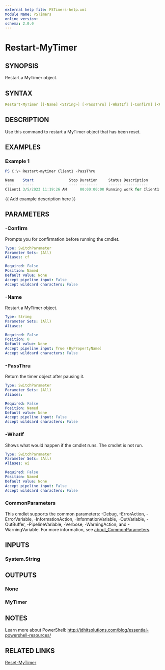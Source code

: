 ```yaml
---
external help file: PSTimers-help.xml
Module Name: PSTimers
online version:
schema: 2.0.0
---
```


# Restart-MyTimer

## SYNOPSIS

Restart a MyTimer object.

## SYNTAX

```yaml
Restart-MyTimer [[-Name] <String>] [-PassThru] [-WhatIf] [-Confirm] [<CommonParameters>]
```

## DESCRIPTION

Use this command to restart a MyTimer object that has been reset.

## EXAMPLES

### Example 1

```powershell
PS C:\> Restart-mytimer Client1 -PassThru

Name    Start                Stop Duration     Status Description
----    -----                ---- --------     ------ -----------
Client1 3/5/2023 11:19:26 AM      00:00:00:00 Running work for Client1
```

{{ Add example description here }}

## PARAMETERS

### -Confirm

Prompts you for confirmation before running the cmdlet.

```yaml
Type: SwitchParameter
Parameter Sets: (All)
Aliases: cf

Required: False
Position: Named
Default value: None
Accept pipeline input: False
Accept wildcard characters: False
```

### -Name

Restart a MyTimer object.

```yaml
Type: String
Parameter Sets: (All)
Aliases:

Required: False
Position: 0
Default value: None
Accept pipeline input: True (ByPropertyName)
Accept wildcard characters: False
```

### -PassThru

Return the timer object after pausing it.

```yaml
Type: SwitchParameter
Parameter Sets: (All)
Aliases:

Required: False
Position: Named
Default value: None
Accept pipeline input: False
Accept wildcard characters: False
```

### -WhatIf

Shows what would happen if the cmdlet runs.
The cmdlet is not run.

```yaml
Type: SwitchParameter
Parameter Sets: (All)
Aliases: wi

Required: False
Position: Named
Default value: None
Accept pipeline input: False
Accept wildcard characters: False
```

### CommonParameters

This cmdlet supports the common parameters: -Debug, -ErrorAction, -ErrorVariable, -InformationAction, -InformationVariable, -OutVariable, -OutBuffer, -PipelineVariable, -Verbose, -WarningAction, and -WarningVariable. For more information, see [about_CommonParameters](http://go.microsoft.com/fwlink/?LinkID=113216).

## INPUTS

### System.String

## OUTPUTS

### None

### MyTimer

## NOTES

Learn more about PowerShell: http://jdhitsolutions.com/blog/essential-powershell-resources/

## RELATED LINKS

[Reset-MyTimer](Reset-MyTimer.md)

